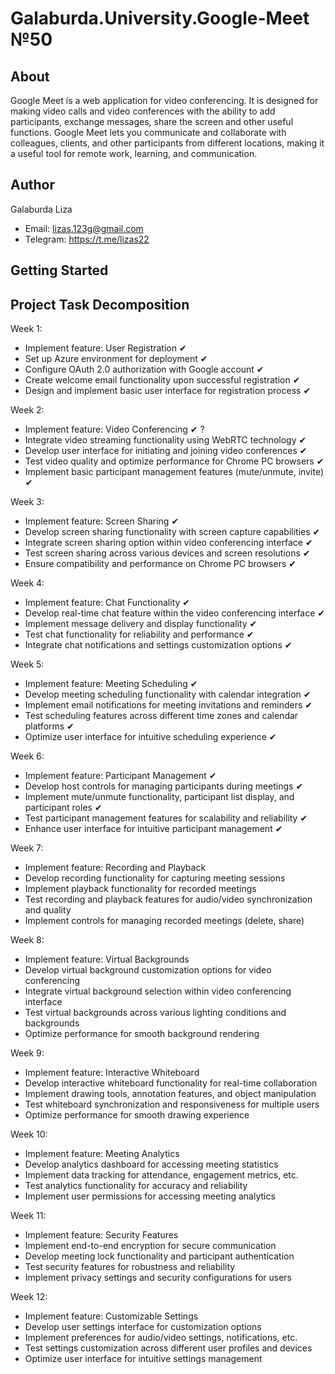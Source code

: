# Galaburda.University.Google-Meet №50
## About
Google Meet is a web application for video conferencing. It is designed for making video calls and video conferences with the ability to add participants, exchange messages, share the screen and other useful functions. Google Meet lets you communicate and collaborate with colleagues, clients, and other participants from different locations, making it a useful tool for remote work, learning, and communication.
## Author
Galaburda Liza
- Email: lizas.123g@gmail.com
- Telegram: https://t.me/lizas22
## Getting Started
## Project Task Decomposition
Week 1:
- Implement feature: User Registration  &#10004;
- Set up Azure environment for deployment &#10004;
- Configure OAuth 2.0 authorization with Google account &#10004;
- Create welcome email functionality upon successful registration &#10004;
- Design and implement basic user interface for registration process &#10004;

Week 2:
- Implement feature: Video Conferencing &#10004; ?
- Integrate video streaming functionality using WebRTC technology &#10004;
- Develop user interface for initiating and joining video conferences &#10004;
- Test video quality and optimize performance for Chrome PC browsers &#10004;
- Implement basic participant management features (mute/unmute, invite) &#10004;

Week 3:
- Implement feature: Screen Sharing &#10004;
- Develop screen sharing functionality with screen capture capabilities &#10004;
- Integrate screen sharing option within video conferencing interface &#10004;
- Test screen sharing across various devices and screen resolutions &#10004;
- Ensure compatibility and performance on Chrome PC browsers &#10004;

Week 4:
- Implement feature: Chat Functionality &#10004;
- Develop real-time chat feature within the video conferencing interface &#10004;
- Implement message delivery and display functionality &#10004;
- Test chat functionality for reliability and performance &#10004;
- Integrate chat notifications and settings customization options &#10004;

Week 5:
- Implement feature: Meeting Scheduling &#10004;
- Develop meeting scheduling functionality with calendar integration &#10004;
- Implement email notifications for meeting invitations and reminders &#10004;
- Test scheduling features across different time zones and calendar platforms &#10004;
- Optimize user interface for intuitive scheduling experience &#10004;

Week 6:
- Implement feature: Participant Management &#10004;
- Develop host controls for managing participants during meetings &#10004;
- Implement mute/unmute functionality, participant list display, and participant roles &#10004;
- Test participant management features for scalability and reliability &#10004;
- Enhance user interface for intuitive participant management &#10004;

Week 7:
- Implement feature: Recording and Playback
- Develop recording functionality for capturing meeting sessions
- Implement playback functionality for recorded meetings
- Test recording and playback features for audio/video synchronization and quality
- Implement controls for managing recorded meetings (delete, share)

Week 8:
- Implement feature: Virtual Backgrounds
- Develop virtual background customization options for video conferencing
- Integrate virtual background selection within video conferencing interface
- Test virtual backgrounds across various lighting conditions and backgrounds
- Optimize performance for smooth background rendering

Week 9:
- Implement feature: Interactive Whiteboard
- Develop interactive whiteboard functionality for real-time collaboration
- Implement drawing tools, annotation features, and object manipulation
- Test whiteboard synchronization and responsiveness for multiple users
- Optimize performance for smooth drawing experience

Week 10:
- Implement feature: Meeting Analytics
- Develop analytics dashboard for accessing meeting statistics
- Implement data tracking for attendance, engagement metrics, etc.
- Test analytics functionality for accuracy and reliability
- Implement user permissions for accessing meeting analytics

Week 11:
- Implement feature: Security Features
- Implement end-to-end encryption for secure communication
- Develop meeting lock functionality and participant authentication
- Test security features for robustness and reliability
- Implement privacy settings and security configurations for users

Week 12:
- Implement feature: Customizable Settings
- Develop user settings interface for customization options
- Implement preferences for audio/video settings, notifications, etc.
- Test settings customization across different user profiles and devices
- Optimize user interface for intuitive settings management
